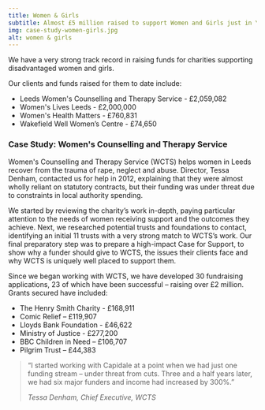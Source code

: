 ```yaml
---
title: Women & Girls
subtitle: Almost £5 million raised to support Women and Girls just in Yorkshire
img: case-study-women-girls.jpg
alt: women & girls
---
```


<p class="text-lg font-medium">We have a very strong track record in raising funds for charities supporting disadvantaged women and girls.</p>

Our clients and funds raised for them to date include:

- Leeds Women's Counselling and Therapy Service - £2,059,082
- Women's Lives Leeds - £2,000,000
- Women's Health Matters - £760,831
- Wakefield Well Women’s Centre - £74,650

### Case Study: Women's Counselling and Therapy Service

Women's Counselling and Therapy Service (WCTS) helps women in Leeds recover from the trauma of rape, neglect and abuse. Director, Tessa Denham, contacted us for help in 2012, explaining that they were almost wholly reliant on statutory contracts, but their funding was under threat due to constraints in local authority spending.

We started by reviewing the charity’s work in-depth, paying particular attention to the needs of women receiving support and the outcomes they achieve. Next, we researched potential trusts and foundations to contact, identifying an initial 11 trusts with a very strong match to WCTS’s work. Our final preparatory step was to prepare a high-impact Case for Support, to show why a funder should give to WCTS, the issues their clients face and why WCTS is uniquely well placed to support them.

Since we began working with WCTS, we have developed 30 fundraising applications, 23 of which have been successful – raising over £2 million. Grants secured have included:

- The Henry Smith Charity - £168,911
- Comic Relief – £119,907
- Lloyds Bank Foundation - £46,622
- Ministry of Justice - £277,200
- BBC Children in Need – £106,707
- Pilgrim Trust – £44,383

> “I started working with Capidale at a point when we had just one funding stream – under threat from cuts. Three and a half years later, we had six major funders and income had increased by 300%.”
>
> <cite>Tessa Denham, Chief Executive, WCTS</cite>
